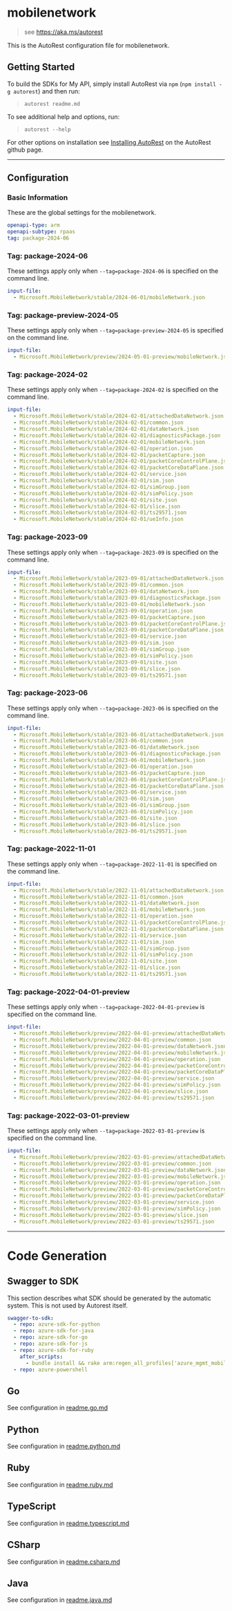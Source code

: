 # mobilenetwork

> see https://aka.ms/autorest

This is the AutoRest configuration file for mobilenetwork.

## Getting Started

To build the SDKs for My API, simply install AutoRest via `npm` (`npm install -g autorest`) and then run:

> `autorest readme.md`

To see additional help and options, run:

> `autorest --help`

For other options on installation see [Installing AutoRest](https://aka.ms/autorest/install) on the AutoRest github page.

---

## Configuration

### Basic Information

These are the global settings for the mobilenetwork.

``` yaml
openapi-type: arm
openapi-subtype: rpaas
tag: package-2024-06
```


### Tag: package-2024-06

These settings apply only when `--tag=package-2024-06` is specified on the command line.

```yaml $(tag) == 'package-2024-06'
input-file:
  - Microsoft.MobileNetwork/stable/2024-06-01/mobileNetwork.json
```

### Tag: package-preview-2024-05

These settings apply only when `--tag=package-preview-2024-05` is specified on the command line.

```yaml $(tag) == 'package-preview-2024-05'
input-file:
  - Microsoft.MobileNetwork/preview/2024-05-01-preview/mobileNetwork.json
```

### Tag: package-2024-02

These settings apply only when `--tag=package-2024-02` is specified on the command line.

``` yaml $(tag) == 'package-2024-02'
input-file:
  - Microsoft.MobileNetwork/stable/2024-02-01/attachedDataNetwork.json
  - Microsoft.MobileNetwork/stable/2024-02-01/common.json
  - Microsoft.MobileNetwork/stable/2024-02-01/dataNetwork.json
  - Microsoft.MobileNetwork/stable/2024-02-01/diagnosticsPackage.json
  - Microsoft.MobileNetwork/stable/2024-02-01/mobileNetwork.json
  - Microsoft.MobileNetwork/stable/2024-02-01/operation.json
  - Microsoft.MobileNetwork/stable/2024-02-01/packetCapture.json
  - Microsoft.MobileNetwork/stable/2024-02-01/packetCoreControlPlane.json
  - Microsoft.MobileNetwork/stable/2024-02-01/packetCoreDataPlane.json
  - Microsoft.MobileNetwork/stable/2024-02-01/service.json
  - Microsoft.MobileNetwork/stable/2024-02-01/sim.json
  - Microsoft.MobileNetwork/stable/2024-02-01/simGroup.json
  - Microsoft.MobileNetwork/stable/2024-02-01/simPolicy.json
  - Microsoft.MobileNetwork/stable/2024-02-01/site.json
  - Microsoft.MobileNetwork/stable/2024-02-01/slice.json
  - Microsoft.MobileNetwork/stable/2024-02-01/ts29571.json
  - Microsoft.MobileNetwork/stable/2024-02-01/ueInfo.json
```

### Tag: package-2023-09

These settings apply only when `--tag=package-2023-09` is specified on the command line.

``` yaml $(tag) == 'package-2023-09'
input-file:
  - Microsoft.MobileNetwork/stable/2023-09-01/attachedDataNetwork.json
  - Microsoft.MobileNetwork/stable/2023-09-01/common.json
  - Microsoft.MobileNetwork/stable/2023-09-01/dataNetwork.json
  - Microsoft.MobileNetwork/stable/2023-09-01/diagnosticsPackage.json
  - Microsoft.MobileNetwork/stable/2023-09-01/mobileNetwork.json
  - Microsoft.MobileNetwork/stable/2023-09-01/operation.json
  - Microsoft.MobileNetwork/stable/2023-09-01/packetCapture.json
  - Microsoft.MobileNetwork/stable/2023-09-01/packetCoreControlPlane.json
  - Microsoft.MobileNetwork/stable/2023-09-01/packetCoreDataPlane.json
  - Microsoft.MobileNetwork/stable/2023-09-01/service.json
  - Microsoft.MobileNetwork/stable/2023-09-01/sim.json
  - Microsoft.MobileNetwork/stable/2023-09-01/simGroup.json
  - Microsoft.MobileNetwork/stable/2023-09-01/simPolicy.json
  - Microsoft.MobileNetwork/stable/2023-09-01/site.json
  - Microsoft.MobileNetwork/stable/2023-09-01/slice.json
  - Microsoft.MobileNetwork/stable/2023-09-01/ts29571.json
```
### Tag: package-2023-06

These settings apply only when `--tag=package-2023-06` is specified on the command line.

``` yaml $(tag) == 'package-2023-06'
input-file:
  - Microsoft.MobileNetwork/stable/2023-06-01/attachedDataNetwork.json
  - Microsoft.MobileNetwork/stable/2023-06-01/common.json
  - Microsoft.MobileNetwork/stable/2023-06-01/dataNetwork.json
  - Microsoft.MobileNetwork/stable/2023-06-01/diagnosticsPackage.json
  - Microsoft.MobileNetwork/stable/2023-06-01/mobileNetwork.json
  - Microsoft.MobileNetwork/stable/2023-06-01/operation.json
  - Microsoft.MobileNetwork/stable/2023-06-01/packetCapture.json
  - Microsoft.MobileNetwork/stable/2023-06-01/packetCoreControlPlane.json
  - Microsoft.MobileNetwork/stable/2023-06-01/packetCoreDataPlane.json
  - Microsoft.MobileNetwork/stable/2023-06-01/service.json
  - Microsoft.MobileNetwork/stable/2023-06-01/sim.json
  - Microsoft.MobileNetwork/stable/2023-06-01/simGroup.json
  - Microsoft.MobileNetwork/stable/2023-06-01/simPolicy.json
  - Microsoft.MobileNetwork/stable/2023-06-01/site.json
  - Microsoft.MobileNetwork/stable/2023-06-01/slice.json
  - Microsoft.MobileNetwork/stable/2023-06-01/ts29571.json
```

### Tag: package-2022-11-01

These settings apply only when `--tag=package-2022-11-01` is specified on the command line.

``` yaml $(tag) == 'package-2022-11-01'
input-file:
  - Microsoft.MobileNetwork/stable/2022-11-01/attachedDataNetwork.json
  - Microsoft.MobileNetwork/stable/2022-11-01/common.json
  - Microsoft.MobileNetwork/stable/2022-11-01/dataNetwork.json
  - Microsoft.MobileNetwork/stable/2022-11-01/mobileNetwork.json
  - Microsoft.MobileNetwork/stable/2022-11-01/operation.json
  - Microsoft.MobileNetwork/stable/2022-11-01/packetCoreControlPlane.json
  - Microsoft.MobileNetwork/stable/2022-11-01/packetCoreDataPlane.json
  - Microsoft.MobileNetwork/stable/2022-11-01/service.json
  - Microsoft.MobileNetwork/stable/2022-11-01/sim.json
  - Microsoft.MobileNetwork/stable/2022-11-01/simGroup.json
  - Microsoft.MobileNetwork/stable/2022-11-01/simPolicy.json
  - Microsoft.MobileNetwork/stable/2022-11-01/site.json
  - Microsoft.MobileNetwork/stable/2022-11-01/slice.json
  - Microsoft.MobileNetwork/stable/2022-11-01/ts29571.json
```

### Tag: package-2022-04-01-preview

These settings apply only when `--tag=package-2022-04-01-preview` is specified on the command line.

``` yaml $(tag) == 'package-2022-04-01-preview'
input-file:
  - Microsoft.MobileNetwork/preview/2022-04-01-preview/attachedDataNetwork.json
  - Microsoft.MobileNetwork/preview/2022-04-01-preview/common.json
  - Microsoft.MobileNetwork/preview/2022-04-01-preview/dataNetwork.json
  - Microsoft.MobileNetwork/preview/2022-04-01-preview/mobileNetwork.json
  - Microsoft.MobileNetwork/preview/2022-04-01-preview/operation.json
  - Microsoft.MobileNetwork/preview/2022-04-01-preview/packetCoreControlPlane.json
  - Microsoft.MobileNetwork/preview/2022-04-01-preview/packetCoreDataPlane.json
  - Microsoft.MobileNetwork/preview/2022-04-01-preview/service.json
  - Microsoft.MobileNetwork/preview/2022-04-01-preview/simPolicy.json
  - Microsoft.MobileNetwork/preview/2022-04-01-preview/slice.json
  - Microsoft.MobileNetwork/preview/2022-04-01-preview/ts29571.json
```

### Tag: package-2022-03-01-preview

These settings apply only when `--tag=package-2022-03-01-preview` is specified on the command line.

``` yaml $(tag) == 'package-2022-03-01-preview'
input-file:
  - Microsoft.MobileNetwork/preview/2022-03-01-preview/attachedDataNetwork.json
  - Microsoft.MobileNetwork/preview/2022-03-01-preview/common.json
  - Microsoft.MobileNetwork/preview/2022-03-01-preview/dataNetwork.json
  - Microsoft.MobileNetwork/preview/2022-03-01-preview/mobileNetwork.json
  - Microsoft.MobileNetwork/preview/2022-03-01-preview/operation.json
  - Microsoft.MobileNetwork/preview/2022-03-01-preview/packetCoreControlPlane.json
  - Microsoft.MobileNetwork/preview/2022-03-01-preview/packetCoreDataPlane.json
  - Microsoft.MobileNetwork/preview/2022-03-01-preview/service.json
  - Microsoft.MobileNetwork/preview/2022-03-01-preview/simPolicy.json
  - Microsoft.MobileNetwork/preview/2022-03-01-preview/slice.json
  - Microsoft.MobileNetwork/preview/2022-03-01-preview/ts29571.json
```

---

# Code Generation

## Swagger to SDK

This section describes what SDK should be generated by the automatic system.
This is not used by Autorest itself.

``` yaml $(swagger-to-sdk)
swagger-to-sdk:
  - repo: azure-sdk-for-python
  - repo: azure-sdk-for-java
  - repo: azure-sdk-for-go
  - repo: azure-sdk-for-js
  - repo: azure-sdk-for-ruby
    after_scripts:
      - bundle install && rake arm:regen_all_profiles['azure_mgmt_mobilenetwork']
  - repo: azure-powershell
```

## Go

See configuration in [readme.go.md](./readme.go.md)

## Python

See configuration in [readme.python.md](./readme.python.md)

## Ruby

See configuration in [readme.ruby.md](./readme.ruby.md)

## TypeScript

See configuration in [readme.typescript.md](./readme.typescript.md)

## CSharp

See configuration in [readme.csharp.md](./readme.csharp.md)

## Java

See configuration in [readme.java.md](./readme.java.md)

